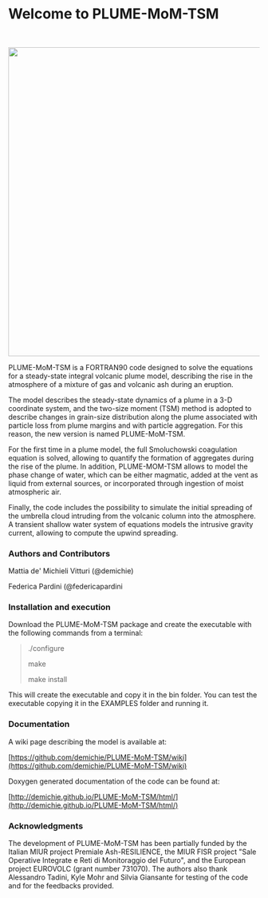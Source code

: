 # Welcome to PLUME-MoM-TSM

&nbsp;

<img src="https://cdn.rawgit.com/wiki/demichie/PLUME-MoM-TSM/svgs/Home/logoNEW.svg?invert_in_darkmode" align=middle width=617.85445pt/>


PLUME-MoM-TSM is a FORTRAN90 code designed to solve the equations for a steady-state integral volcanic plume model, describing the rise in the atmosphere of a mixture of gas and volcanic ash during an eruption. 

The model describes the steady-state dynamics of a plume in a 3-D coordinate system, and the two-size moment (TSM) method is adopted to describe changes in grain-size distribution along the plume associated with particle loss from plume margins and with particle aggregation. For this reason, the new version is named PLUME-MoM-TSM. 

For the first time in a plume model, the full Smoluchowski coagulation equation is solved, allowing to quantify the formation of aggregates during the rise of the plume. In addition, PLUME-MOM-TSM allows to model the phase change of water, which can be either magmatic, added at the vent as liquid from external sources, or incorporated through ingestion of moist atmospheric air. 

Finally, the code includes the possibility to simulate the initial spreading of the umbrella cloud intruding from the volcanic column into the atmosphere. A transient shallow water system of equations models the intrusive gravity current, allowing to compute the upwind spreading.

### Authors and Contributors

Mattia de' Michieli Vitturi (@demichie)

Federica Pardini (@federicapardini

### Installation and execution

Download the PLUME-MoM-TSM package and create the executable with the following commands from a terminal:

>./configure
>
>make
>
>make install

This will create the executable and copy it in the bin folder. You can test the executable copying it in the EXAMPLES folder and running it.

### Documentation

A wiki page describing the model is available at:

[https://github.com/demichie/PLUME-MoM-TSM/wiki](https://github.com/demichie/PLUME-MoM-TSM/wiki) 

Doxygen generated documentation of the code can be found at:

[http://demichie.github.io/PLUME-MoM-TSM/html/](http://demichie.github.io/PLUME-MoM-TSM/html/) 

### Acknowledgments

The development of PLUME-MoM-TSM has been partially funded by the Italian MIUR project Premiale Ash-RESILIENCE, the MIUR FISR project "Sale Operative Integrate e Reti di Monitoraggio del Futuro", and the European project EUROVOLC (grant number 731070). The authors also thank Alessandro Tadini, Kyle Mohr and Silvia Giansante for testing of the code and for the feedbacks provided.

